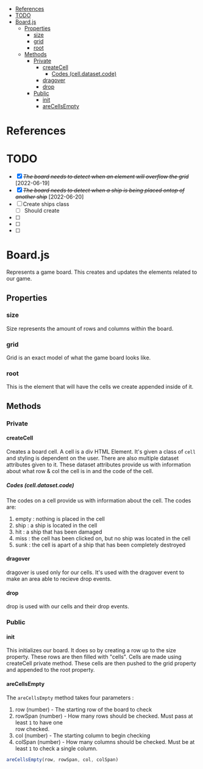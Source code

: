 - [References](#references)
- [TODO](#todo)
- [Board.js](#boardjs)
  - [Properties](#properties)
    - [size](#size)
    - [grid](#grid)
    - [root](#root)
  - [Methods](#methods)
    - [Private](#private)
      - [createCell](#createcell)
        - [Codes (cell.dataset.code)](#codes-celldatasetcode)
      - [dragover](#dragover)
      - [drop](#drop)
    - [Public](#public)
      - [init](#init)
      - [areCellsEmpty](#arecellsempty)

# References


# TODO
- [X] ~~*The board needs to detect when an element will overflow the grid*~~ [2022-06-19]
- [X] ~~*The board needs to detect when a ship is being placed ontop of another ship*~~ [2022-06-20]
- [ ] Create ships class
  - [ ] Should create 
- [ ]
- [ ]
- [ ]




# Board.js
Represents a game board. This creates and updates the elements related to our game.

## Properties

### size
Size represents the amount of rows and columns within the board.

### grid
Grid is an exact model of what the game board looks like.

### root 
This is the element that will have the cells we create appended inside of it.

## Methods

### Private

#### createCell
Creates a board cell. A cell is a div HTML Element. It's given a class of `cell`
and styling is dependent on the user. There are also multiple dataset attributes given
to it. These dataset attributes provide us with information about what row & col 
the cell is in and the code of the cell.

##### Codes (cell.dataset.code)
The codes on a cell provide us with information about the cell. The codes are:
1. empty : nothing is placed in the cell
2. ship : a ship is located in the cell
3. hit : a ship that has been damaged
4. miss : the cell has been clicked on, but no ship was located in the cell
5. sunk : the cell is apart of a ship that has been completely destroyed

#### dragover
dragover is used only for our cells. It's used with the dragover event to make
an area able to recieve drop events.

#### drop
drop is used with our cells and their drop events.

### Public

#### init
This initializes our board. It does so by creating a row up to the size property.
These rows are then filled with "cells". Cells are made using createCell private method.
These cells are then pushed to the grid property and appended to the root property.

#### areCellsEmpty
The `areCellsEmpty` method takes four parameters :

1. row (number) - The starting row of the board to check
2. rowSpan (number) - How many rows should be checked. Must pass at least `1` to have one   
                      row checked.
3. col (number) - The starting column to begin checking
4. colSpan (number) - How many columns should be checked. Must be at least `1` to check a 
                      single column.

```js
areCellsEmpty(row, rowSpan, col, colSpan)
```
